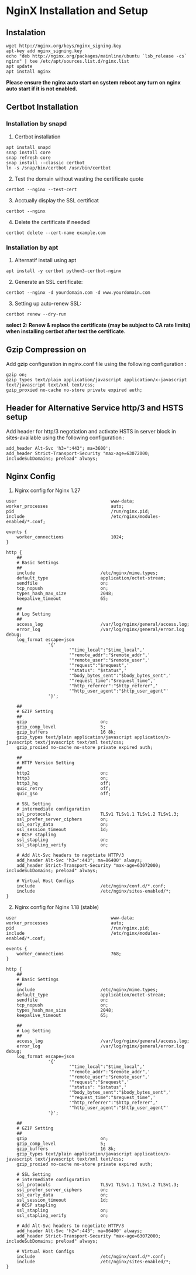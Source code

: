 # NginX Installation and Setup

## Instalation

```
wget http://nginx.org/keys/nginx_signing.key
apt-key add nginx_signing.key
echo "deb http://nginx.org/packages/mainline/ubuntu `lsb_release -cs` nginx" | tee /etc/apt/sources.list.d/nginx.list
apt update
apt install nginx
```

**Please ensure the nginx auto start on system reboot any turn on nginx auto start if it is not enabled.**

## Certbot Installation

### Installation by snapd

1. Certbot installation

```
apt install snapd
snap install core
snap refresh core
snap install --classic certbot
ln -s /snap/bin/certbot /usr/bin/certbot
```

2. Test the domain without wasting the certificate quote

```
certbot --nginx --test-cert
```

3. Acctually display the SSL certificat

```
certbot --nginx
```

4. Delete the certificate if needed

```
certbot delete --cert-name example.com
```

### Installation by apt

1. Alternatif install using apt

```
apt install -y certbot python3-certbot-nginx
```

2. Generate an SSL certificate:

```
certbot --nginx -d yourdomain.com -d www.yourdomain.com
```

3. Setting up auto-renew SSL:

```
certbot renew --dry-run
```

**select 2: Renew & replace the certificate (may be subject to CA rate limits) when installing certbot after test the certificate.**

## Gzip Compression on

Add gzip configuration in nginx.conf file using the following configuration :

```
gzip on;
gzip_types text/plain application/javascript application/x-javascript text/javascript text/xml text/css;
gzip_proxied no-cache no-store private expired auth;
```

## Header for Alternative Service http/3 and HSTS setup

Add header for http/3 negotiation and activate HSTS in server block in sites-available using the following configuration :

```
add_header Alt-Svc 'h3=":443"; ma=3600';
add_header Strict-Transport-Security "max-age=63072000; includeSubDomains; preload" always;
```

## Nginx Config

1. Nginx config for Nginx 1.27

```
user                                    www-data;
worker_processes                        auto;
pid                                     /run/nginx.pid;
include                                 /etc/nginx/modules-enabled/*.conf;

events {
    worker_connections                  1024;
}

http {
    ##
    # Basic Settings
    ##
    include                         /etc/nginx/mime.types;
    default_type                    application/octet-stream;
    sendfile                        on;
    tcp_nopush                      on;
    types_hash_max_size             2048;
    keepalive_timeout               65;

    ##
    # Log Setting
    ##
    access_log                      /var/log/nginx/general/access.log;
    error_log                       /var/log/nginx/general/error.log debug;
    log_format escape=json
                '{'
                        '"time_local":"$time_local",'
                        '"remote_addr":"$remote_addr",'
                        '"remote_user":"$remote_user",'
                        '"request":"$request",'
                        '"status": "$status",'
                        '"body_bytes_sent":"$body_bytes_sent",'
                        '"request_time":"$request_time",'
                        '"http_referrer":"$http_referer",'
                        '"http_user_agent":"$http_user_agent"'
                '}';

    ##
    # GZIP Setting
    ##
    gzip                            on;
    gzip_comp_level                 5;
    gzip_buffers                    16 8k;
    gzip_types text/plain application/javascript application/x-javascript text/javascript text/xml text/css;
    gzip_proxied no-cache no-store private expired auth;

    ##
    # HTTP Version Setting
    ##
    http2                           on;
    http3                           on;
    http3_hq                        off;
    quic_retry                      off;
    quic_gso                        off;

    # SSL Setting
    # intermediate configuration
    ssl_protocols                   TLSv1 TLSv1.1 TLSv1.2 TLSv1.3;
    ssl_prefer_server_ciphers       on;
    ssl_early_data                  on;
    ssl_session_timeout             1d;
    # OCSP stapling
    ssl_stapling                    on;
    ssl_stapling_verify             on;

    # Add Alt-Svc headers to negotiate HTTP/3
    add_header Alt-Svc 'h3=":443"; ma=86400' always;
    add_header Strict-Transport-Security "max-age=63072000; includeSubDomains; preload" always;

    # Virtual Host Configs
    include                         /etc/nginx/conf.d/*.conf;
    include                         /etc/nginx/sites-enabled/*;
}
```

2. Nginx config for Nginx 1.18 (stable)

```
user                                    www-data;
worker_processes                        auto;
pid                                     /run/nginx.pid;
include                                 /etc/nginx/modules-enabled/*.conf;

events {
    worker_connections                  768;
}

http {
    ##
    # Basic Settings
    ##
    include                         /etc/nginx/mime.types;
    default_type                    application/octet-stream;
    sendfile                        on;
    tcp_nopush                      on;
    types_hash_max_size             2048;
    keepalive_timeout               65;

    ##
    # Log Setting
    ##
    access_log                      /var/log/nginx/general/access.log;
    error_log                       /var/log/nginx/general/error.log debug;
    log_format escape=json
                '{'
                        '"time_local":"$time_local",'
                        '"remote_addr":"$remote_addr",'
                        '"remote_user":"$remote_user",'
                        '"request":"$request",'
                        '"status": "$status",'
                        '"body_bytes_sent":"$body_bytes_sent",'
                        '"request_time":"$request_time",'
                        '"http_referrer":"$http_referer",'
                        '"http_user_agent":"$http_user_agent"'
                '}';

    ##
    # GZIP Setting
    ##
    gzip                            on;
    gzip_comp_level                 5;
    gzip_buffers                    16 8k;
    gzip_types text/plain application/javascript application/x-javascript text/javascript text/xml text/css;
    gzip_proxied no-cache no-store private expired auth;

    # SSL Setting
    # intermediate configuration
    ssl_protocols                   TLSv1 TLSv1.1 TLSv1.2 TLSv1.3;
    ssl_prefer_server_ciphers       on;
    ssl_early_data                  on;
    ssl_session_timeout             1d;
    # OCSP stapling
    ssl_stapling                    on;
    ssl_stapling_verify             on;

    # Add Alt-Svc headers to negotiate HTTP/3
    add_header Alt-Svc 'h2=":443"; ma=86400' always;
    add_header Strict-Transport-Security "max-age=63072000; includeSubDomains; preload" always;

    # Virtual Host Configs
    include                         /etc/nginx/conf.d/*.conf;
    include                         /etc/nginx/sites-enabled/*;
}
```
